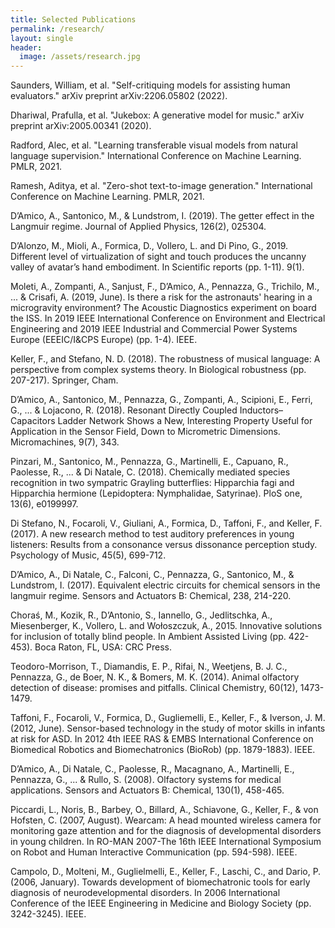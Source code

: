 ```yaml
---
title: Selected Publications
permalink: /research/
layout: single
header:
  image: /assets/research.jpg
---
```


Saunders, William, et al. "Self-critiquing models for assisting human evaluators." arXiv preprint arXiv:2206.05802 (2022).

Dhariwal, Prafulla, et al. "Jukebox: A generative model for music." arXiv preprint arXiv:2005.00341 (2020).

Radford, Alec, et al. "Learning transferable visual models from natural language supervision." International Conference on Machine Learning. PMLR, 2021.

Ramesh, Aditya, et al. "Zero-shot text-to-image generation." International Conference on Machine Learning. PMLR, 2021.

D’Amico, A., Santonico, M., & Lundstrom, I. (2019). The getter effect in the Langmuir regime. Journal of Applied Physics, 126(2), 025304.

D’Alonzo, M., Mioli, A., Formica, D., Vollero, L. and Di Pino, G., 2019. Different level of virtualization of sight and touch produces the uncanny valley of avatar’s hand embodiment. In Scientific reports (pp. 1-11). 9(1).

Moleti, A., Zompanti, A., Sanjust, F., D’Amico, A., Pennazza, G., Trichilo, M., ... & Crisafi, A. (2019, June). Is there a risk for the astronauts' hearing in a microgravity environment? The Acoustic Diagnostics experiment on board the ISS. In 2019 IEEE International Conference on Environment and Electrical Engineering and 2019 IEEE Industrial and Commercial Power Systems Europe (EEEIC/I&CPS Europe) (pp. 1-4). IEEE.

Keller, F., and Stefano, N. D. (2018). The robustness of musical language: A perspective from complex systems theory. In Biological robustness (pp. 207-217). Springer, Cham.

D’Amico, A., Santonico, M., Pennazza, G., Zompanti, A., Scipioni, E., Ferri, G., ... & Lojacono, R. (2018). Resonant Directly Coupled Inductors–Capacitors Ladder Network Shows a New, Interesting Property Useful for Application in the Sensor Field, Down to Micrometric Dimensions. Micromachines, 9(7), 343.

Pinzari, M., Santonico, M., Pennazza, G., Martinelli, E., Capuano, R., Paolesse, R., ... & Di Natale, C. (2018). Chemically mediated species recognition in two sympatric Grayling butterflies: Hipparchia fagi and Hipparchia hermione (Lepidoptera: Nymphalidae, Satyrinae). PloS one, 13(6), e0199997.

Di Stefano, N., Focaroli, V., Giuliani, A., Formica, D., Taffoni, F., and Keller, F. (2017). A new research method to test auditory preferences in young listeners: Results from a consonance versus dissonance perception study. Psychology of Music, 45(5), 699-712.

D’Amico, A., Di Natale, C., Falconi, C., Pennazza, G., Santonico, M., & Lundstrom, I. (2017). Equivalent electric circuits for chemical sensors in the langmuir regime. Sensors and Actuators B: Chemical, 238, 214-220.

Choraś, M., Kozik, R., D’Antonio, S., Iannello, G., Jedlitschka, A., Miesenberger, K., Vollero, L. and Wołoszczuk, A., 2015. Innovative solutions for inclusion of totally blind people. In Ambient Assisted Living (pp. 422-453). Boca Raton, FL, USA: CRC Press.

Teodoro-Morrison, T., Diamandis, E. P., Rifai, N., Weetjens, B. J. C., Pennazza, G., de Boer, N. K., & Bomers, M. K. (2014). Animal olfactory detection of disease: promises and pitfalls. Clinical Chemistry, 60(12), 1473-1479.

Taffoni, F., Focaroli, V., Formica, D., Gugliemelli, E., Keller, F., & Iverson, J. M. (2012, June). Sensor-based technology in the study of motor skills in infants at risk for ASD. In 2012 4th IEEE RAS & EMBS International Conference on Biomedical Robotics and Biomechatronics (BioRob) (pp. 1879-1883). IEEE.

D’Amico, A., Di Natale, C., Paolesse, R., Macagnano, A., Martinelli, E., Pennazza, G., ... & Rullo, S. (2008). Olfactory systems for medical applications. Sensors and Actuators B: Chemical, 130(1), 458-465.

Piccardi, L., Noris, B., Barbey, O., Billard, A., Schiavone, G., Keller, F., & von Hofsten, C. (2007, August). Wearcam: A head mounted wireless camera for monitoring gaze attention and for the diagnosis of developmental disorders in young children. In RO-MAN 2007-The 16th IEEE International Symposium on Robot and Human Interactive Communication (pp. 594-598). IEEE.

Campolo, D., Molteni, M., Guglielmelli, E., Keller, F., Laschi, C., and Dario, P. (2006, January). Towards development of biomechatronic tools for early diagnosis of neurodevelopmental disorders. In 2006 International Conference of the IEEE Engineering in Medicine and Biology Society (pp. 3242-3245). IEEE.
